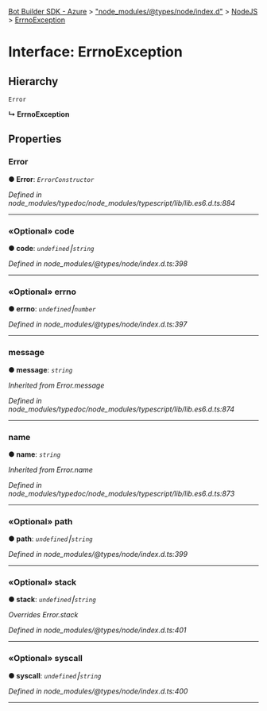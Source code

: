 [Bot Builder SDK - Azure](../README.md) > ["node_modules/@types/node/index.d"](../modules/_node_modules__types_node_index_d_.md) > [NodeJS](../modules/_node_modules__types_node_index_d_.nodejs.md) > [ErrnoException](../interfaces/_node_modules__types_node_index_d_.nodejs.errnoexception.md)



# Interface: ErrnoException

## Hierarchy


 `Error`

**↳ ErrnoException**








## Properties
<a id="error"></a>

###  Error

**●  Error**:  *`ErrorConstructor`* 

*Defined in node_modules/typedoc/node_modules/typescript/lib/lib.es6.d.ts:884*





___

<a id="code"></a>

### «Optional» code

**●  code**:  *`undefined`⎮`string`* 

*Defined in node_modules/@types/node/index.d.ts:398*





___

<a id="errno"></a>

### «Optional» errno

**●  errno**:  *`undefined`⎮`number`* 

*Defined in node_modules/@types/node/index.d.ts:397*





___

<a id="message"></a>

###  message

**●  message**:  *`string`* 

*Inherited from Error.message*

*Defined in node_modules/typedoc/node_modules/typescript/lib/lib.es6.d.ts:874*





___

<a id="name"></a>

###  name

**●  name**:  *`string`* 

*Inherited from Error.name*

*Defined in node_modules/typedoc/node_modules/typescript/lib/lib.es6.d.ts:873*





___

<a id="path"></a>

### «Optional» path

**●  path**:  *`undefined`⎮`string`* 

*Defined in node_modules/@types/node/index.d.ts:399*





___

<a id="stack"></a>

### «Optional» stack

**●  stack**:  *`undefined`⎮`string`* 

*Overrides Error.stack*

*Defined in node_modules/@types/node/index.d.ts:401*





___

<a id="syscall"></a>

### «Optional» syscall

**●  syscall**:  *`undefined`⎮`string`* 

*Defined in node_modules/@types/node/index.d.ts:400*





___


